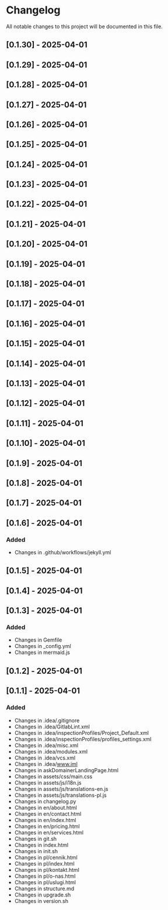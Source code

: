 # Changelog

All notable changes to this project will be documented in this file.

## [0.1.30] - 2025-04-01

## [0.1.29] - 2025-04-01

## [0.1.28] - 2025-04-01

## [0.1.27] - 2025-04-01

## [0.1.26] - 2025-04-01

## [0.1.25] - 2025-04-01

## [0.1.24] - 2025-04-01

## [0.1.23] - 2025-04-01

## [0.1.22] - 2025-04-01

## [0.1.21] - 2025-04-01

## [0.1.20] - 2025-04-01

## [0.1.19] - 2025-04-01

## [0.1.18] - 2025-04-01

## [0.1.17] - 2025-04-01

## [0.1.16] - 2025-04-01

## [0.1.15] - 2025-04-01

## [0.1.14] - 2025-04-01

## [0.1.13] - 2025-04-01

## [0.1.12] - 2025-04-01

## [0.1.11] - 2025-04-01

## [0.1.10] - 2025-04-01

## [0.1.9] - 2025-04-01

## [0.1.8] - 2025-04-01

## [0.1.7] - 2025-04-01

## [0.1.6] - 2025-04-01

### Added
- Changes in .github/workflows/jekyll.yml

## [0.1.5] - 2025-04-01

## [0.1.4] - 2025-04-01

## [0.1.3] - 2025-04-01

### Added
- Changes in Gemfile
- Changes in _config.yml
- Changes in mermaid.js

## [0.1.2] - 2025-04-01

## [0.1.1] - 2025-04-01

### Added
- Changes in .idea/.gitignore
- Changes in .idea/GitlabLint.xml
- Changes in .idea/inspectionProfiles/Project_Default.xml
- Changes in .idea/inspectionProfiles/profiles_settings.xml
- Changes in .idea/misc.xml
- Changes in .idea/modules.xml
- Changes in .idea/vcs.xml
- Changes in .idea/www.iml
- Changes in askDomainerLandingPage.html
- Changes in assets/css/main.css
- Changes in assets/js/i18n.js
- Changes in assets/js/translations-en.js
- Changes in assets/js/translations-pl.js
- Changes in changelog.py
- Changes in en/about.html
- Changes in en/contact.html
- Changes in en/index.html
- Changes in en/pricing.html
- Changes in en/services.html
- Changes in git.sh
- Changes in index.html
- Changes in init.sh
- Changes in pl/cennik.html
- Changes in pl/index.html
- Changes in pl/kontakt.html
- Changes in pl/o-nas.html
- Changes in pl/uslugi.html
- Changes in structure.md
- Changes in upgrade.sh
- Changes in version.sh

